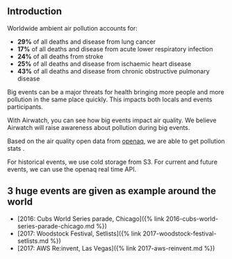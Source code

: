 ## Introduction

Worldwide ambient air pollution accounts for:

* **29%** of all deaths and disease from lung cancer
* **17%** of all deaths and disease from acute lower respiratory infection
* **24%** of all deaths from stroke
* **25%** of all deaths and disease from ischaemic heart disease
* **43%** of all deaths and disease from chronic obstructive pulmonary disease

Big events can be a major threats for health bringing more people and more pollution in the same place quickly.
This impacts both locals and events participants. 

With Airwatch, you can see how big events impact air quality.
We believe Airwatch will raise awareness about pollution during big events.

Based on the air quality open data from [openaq](https://openaq.org), we are able to get pollution stats .

For historical events, we use cold storage from S3. For current and future events, we can use the openaq real time API. 

## 3 huge events are given as example around the world

* [2016: Cubs World Series parade, Chicago]({% link 2016-cubs-world-series-parade-chicago.md %})
* [2017: Woodstock Festival, Setlists]({% link 2017-woodstock-festival-setlists.md %})
* [2017: AWS Re:invent, Las Vegas]({% link 2017-aws-reinvent.md %})
